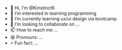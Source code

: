 - 👋 Hi, I’m @Kinstinct6
- 👀 I’m interested in learning programming
- 🌱 I’m currently learning ux/ui design via bootcamp
- 💞️ I’m looking to collaborate on ...
- 📫 How to reach me ...
- 😄 Pronouns: ...
- ⚡ Fun fact: ...

<!---
Kinstinct6/Kinstinct6 is a ✨ special ✨ repository because its `README.md` (this file) appears on your GitHub profile.
You can click the Preview link to take a look at your changes.
--->
